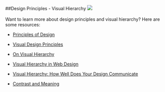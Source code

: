 ##Design Principles - Visual Hierarchy
<img src="https://s3.amazonaws.com/after-school-assets/visual-hierarchy.png"><br><br>
Want to learn more about design principles and visual hierarchy? Here are some resources:

+ [Principles of Design](https://www.getty.edu/education/teachers/building_lessons/principles_design.pdf)

+ [Visual Design Principles](http://webstyleguide.com/wsg3/7-page-design/4-visual-design-principles.html)

+ [On Visual Hierarchy](http://blog.formedfunction.com/post/3029763425/on-visual-hierarchy)

+ [Visual Hierarchy in Web Design](http://webdesign.tutsplus.com/articles/understanding-visual-hierarchy-in-web-design--webdesign-84)

+ [Visual Hierarchy: How Well Does Your Design Communicate](http://www.vanseodesign.com/web-design/visual-hierarchy/)

+ [Contrast and Meaning](http://alistapart.com/article/contrastandmeaning)


